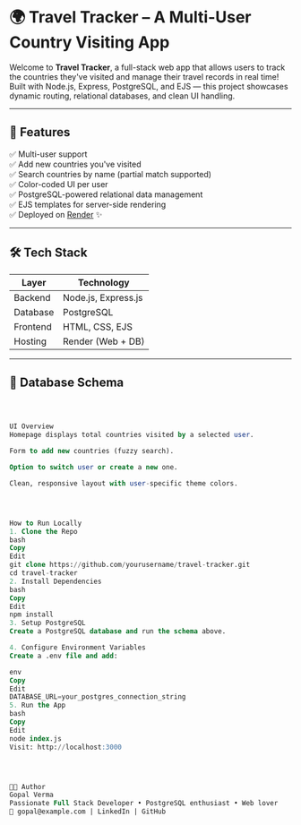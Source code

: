 # 🌍 Travel Tracker – A Multi-User Country Visiting App

Welcome to **Travel Tracker**, a full-stack web app that allows users to track the countries they've visited and manage their travel records in real time! Built with Node.js, Express, PostgreSQL, and EJS — this project showcases dynamic routing, relational databases, and clean UI handling.


---

## 🚀 Features

✅ Multi-user support  
✅ Add new countries you've visited  
✅ Search countries by name (partial match supported)  
✅ Color-coded UI per user  
✅ PostgreSQL-powered relational data management  
✅ EJS templates for server-side rendering  
✅ Deployed on [Render](https://render.com) ✨

---

## 🛠️ Tech Stack

| Layer      | Technology            |
|------------|------------------------|
| Backend    | Node.js, Express.js   |
| Database   | PostgreSQL            |
| Frontend   | HTML, CSS, EJS        |
| Hosting    | Render (Web + DB)     |

---

## 🧩 Database Schema

```sql



UI Overview
Homepage displays total countries visited by a selected user.

Form to add new countries (fuzzy search).

Option to switch user or create a new one.

Clean, responsive layout with user-specific theme colors.




How to Run Locally
1. Clone the Repo
bash
Copy
Edit
git clone https://github.com/yourusername/travel-tracker.git
cd travel-tracker
2. Install Dependencies
bash
Copy
Edit
npm install
3. Setup PostgreSQL
Create a PostgreSQL database and run the schema above.

4. Configure Environment Variables
Create a .env file and add:

env
Copy
Edit
DATABASE_URL=your_postgres_connection_string
5. Run the App
bash
Copy
Edit
node index.js
Visit: http://localhost:3000




👨‍💻 Author
Gopal Verma
Passionate Full Stack Developer • PostgreSQL enthusiast • Web lover
📧 gopal@example.com | LinkedIn | GitHub

